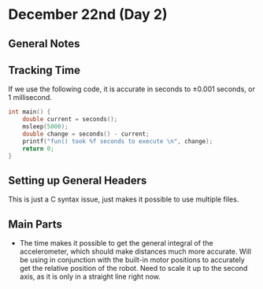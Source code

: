 # December 22nd (Day 2)

## General Notes

## Tracking Time
If we use the following code, it is accurate in seconds to $\pm0.001$ seconds, or 1 millisecond. 

```c
int main() {
    double current = seconds();
    msleep(5000);
    double change = seconds() - current;
    printf("fun() took %f seconds to execute \n", change); 
    return 0;
}
```

## Setting up General Headers
This is just a C syntax issue, just makes it possible to use multiple files. 

## Main Parts
 - The time makes it possible to get the general integral of the accelerometer, which should make distances much more accurate. Will be using in conjunction with the built-in motor positions to accurately get the relative position of the robot. Need to scale it up to the second axis, as it is only in a straight line right now. 
